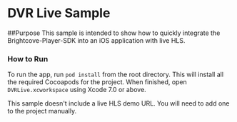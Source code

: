 DVR Live Sample
====================

##Purpose
This sample is intended to show how to quickly integrate the Brightcove-Player-SDK into an iOS application with live HLS.

### How to Run
To run the app, run `pod install` from the root directory. This will install all the required Cocoapods for the project. When finished, open `DVRLive.xcworkspace` using Xcode 7.0 or above.  

This sample doesn't include a live HLS demo URL. You will need to add one to the project manually.
